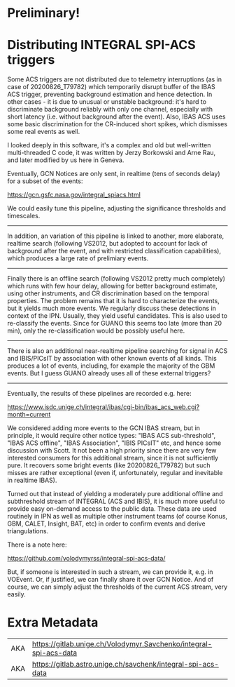 # Preliminary!

# Distributing INTEGRAL SPI-ACS triggers

Some ACS triggers are not distributed due to telemetry interruptions (as in case of 20200826_T79782) which temporarily disrupt buffer of the IBAS ACS trigger, preventing background estimation and hence detection.  In other cases - it is due to unusual or unstable background: it's hard to discriminate background reliably with only one channel,  especially with short latency (i.e. without background after the event). Also, IBAS ACS uses some basic discrimination for the CR-induced short spikes, which dismisses some real events as well.

I looked deeply in this software, it's a complex and old but well-written multi-threaded C code, it was written by Jerzy Borkowski and Arne Rau, and later modified by us here in Geneva.

Eventually, GCN Notices are only sent, in realtime (tens of seconds delay) for a subset of the events:

https://gcn.gsfc.nasa.gov/integral_spiacs.html

We could easily tune this pipeline, adjusting the significance thresholds and timescales. 

* * *

In addition, an variation of this pipeline is linked to another, more elaborate, realtime search (following VS2012, but adopted to account for lack of background after the event, and with restricted classification capabilities), which produces a large rate of prelimiary events.

* * *

Finally there is an offline search (following VS2012 pretty much completely) which runs with few hour delay, allowing for better background estimate, using other instruments, and CR discrimination based on the temporal properties.
The problem remains that it is hard to characterize the events, but it yields much more events.
We regularly discuss these detections in context of the IPN. Usually, they yield useful candidates.
This is also used to re-classify the events.
Since for GUANO this seems too late (more than 20 min), only the  re-classification would be possibly useful here.

* * *

There is also an additional near-realtime pipeline searching for signal in ACS and IBIS/PICsIT by association with other known events of all kinds. This produces a lot of events, including, for example the majority of the GBM events. 
But I guess GUANO already uses all of these external triggers?

* * *

Eventually, the results of these pipelines are recorded e.g. here:

https://www.isdc.unige.ch/integral/ibas/cgi-bin/ibas_acs_web.cgi?month=current

We considered adding more events to the GCN IBAS stream, but in principle, it would require other notice types: "IBAS ACS sub-threshold", "IBAS ACS offline", "IBAS Association", "IBIS PICsIT" etc, and hence some discussion with Scott.
It not been a high priority since there are very few interested consumers for this additional stream, since it is not sufficiently pure. It recovers some bright events (like 20200826_T79782) but such misses are rather exceptional (even if, unfortunately, regular and inevitable in realtime IBAS).

Turned out that instead of yielding a moderately pure additional offline and subthreshold stream of INTEGRAL (ACS and IBIS), it is much more useful to provide easy on-demand access to the public data.
These data are used routinely in IPN as well as multiple other instrument teams (of course Konus, GBM, CALET, Insight, BAT, etc) in order to confirm events and derive triangulations.

There is a note here:

https://github.com/volodymyrss/integral-spi-acs-data/

But, if someone is interested in such a stream, we can provide it, e.g. in VOEvent. Or, if justified, we can finally share it over GCN Notice.
And of course, we can simply adjust the thresholds of the current ACS stream, very easily.

# Extra Metadata

|  | |
| --- | :-- |
| AKA | https://gitlab.unige.ch/Volodymyr.Savchenko/integral-spi-acs-data | 
| AKA | https://gitlab.astro.unige.ch/savchenk/integral-spi-acs-data | 

